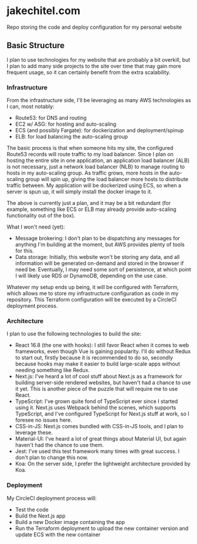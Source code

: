 # jakechitel.com

Repo storing the code and deploy configuration for my personal website

## Basic Structure

I plan to use technologies for my website that are probably a bit overkill, but I plan to add many side projects to the site over time that may gain more frequent usage, so it can certainly benefit from the extra scalability.

### Infrastructure

From the infrastructure side, I'll be leveraging as many AWS technologies as I can, most notably:

* Route53: for DNS and routing
* EC2 w/ ASG: for hosting and auto-scaling
* ECS (and possibly Fargate): for dockerization and deployment/spinup
* ELB: for load balancing the auto-scaling group

The basic process is that when someone hits my site, the configured Route53 records will route traffic to my load balancer. Since I plan on hosting the entire site in one application, an application load balancer (ALB) is not necessary, just a network load balancer (NLB) to manage routing to hosts in my auto-scaling group. As traffic grows, more hosts in the auto-scaling group will spin up, giving the load balancer more hosts to distribute traffic between. My application will be dockerized using ECS, so when a server is spun up, it will simply install the docker image to it.

The above is currently just a plan, and it may be a bit redundant (for example, something like ECS or ELB may already provide auto-scaling functionality out of the box).

What I won't need (yet):
* Message brokering: I don't plan to be dispatching any messages for anything I'm building at the moment, but AWS provides plenty of tools for this.
* Data storage: Initially, this website won't be storing any data, and all information will be generated on-demand and stored in the browser if need be. Eventually, I may need some sort of persistence, at which point I will likely use RDS or DynamoDB, depending on the use case.

Whatever my setup ends up being, it will be configured with Terraform, which allows me to store my infrastructure configuration as code in my repository. This Terraform configuration will be executed by a CircleCI deployment process.

### Architecture

I plan to use the following technologies to build the site:

* React 16.8 (the one with hooks): I still favor React when it comes to web frameworks, even though Vue is gaining popularity. I'll do without Redux to start out, firstly because it is recommended to do so, secondly because hooks may make it easier to build large-scale apps without needing something like Redux.
* Next.js: I've heard a lot of cool stuff about Next.js as a framework for building server-side rendered websites, but haven't had a chance to use it yet. This is another piece of the puzzle that will require me to use React.
* TypeScript: I've grown quite fond of TypeScript ever since I started using it. Next.js uses Webpack behind the scenes, which supports TypeScript, and I've configured TypeScript for Next.js stuff at work, so I foresee no issues here.
* CSS-in-JS: Next.js comes bundled with CSS-in-JS tools, and I plan to leverage these.
* Material-UI: I've heard a lot of great things about Material UI, but again haven't had the chance to use them.
* Jest: I've used this test framework many times with great success. I don't plan to change this now.
* Koa: On the server side, I prefer the lightweight architecture provided by Koa.

### Deployment

My CircleCI deployment process will:
* Test the code
* Build the Next.js app
* Build a new Docker image containing the app
* Run the Terraform deployment to upload the new container version and update ECS with the new container
